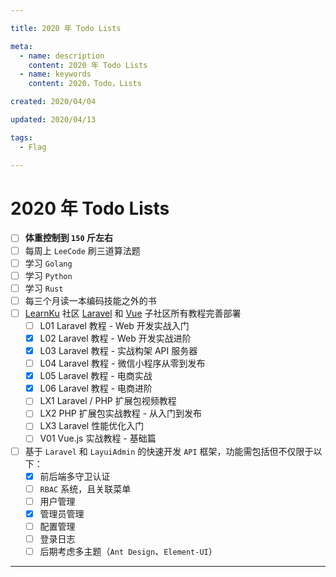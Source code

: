 ```yaml
---

title: 2020 年 Todo Lists

meta:
  - name: description
    content: 2020 年 Todo Lists
  - name: keywords
    content: 2020，Todo，Lists

created: 2020/04/04

updated: 2020/04/13

tags:
  - Flag

---
```


# 2020 年 Todo Lists

- [ ]  **体重控制到 `150` 斤左右**
- [ ]  每周上 `LeeCode` 刷三道算法题
- [ ]  学习 `Golang`
- [ ]  学习 `Python`
- [ ]  学习 `Rust`
- [ ]  每三个月读一本编码技能之外的书
- [ ]  [LearnKu](https://learnku.com/) 社区 [Laravel](https://learnku.com/laravel/courses) 和 [Vue](https://learnku.com/vuejs/courses) 子社区所有教程完善部署
    * [ ]  L01 Laravel 教程 - Web 开发实战入门
    * [x]  L02 Laravel 教程 - Web 开发实战进阶
    * [x]  L03 Laravel 教程 - 实战构架 API 服务器
    * [ ]  L04 Laravel 教程 - 微信小程序从零到发布
    * [x]  L05 Laravel 教程 - 电商实战
    * [x]  L06 Laravel 教程 - 电商进阶
    * [ ]  LX1 Laravel / PHP 扩展包视频教程
    * [ ]  LX2 PHP 扩展包实战教程 - 从入门到发布
    * [ ]  LX3 Laravel 性能优化入门
    * [ ]  V01 Vue.js 实战教程 - 基础篇
- [ ]  基于 `Laravel` 和 `LayuiAdmin` 的快速开发 `API` 框架，功能需包括但不仅限于以下：
    * [x]  前后端多守卫认证
    * [ ]  `RBAC` 系统，且关联菜单
    * [ ]  用户管理
    * [x]  管理员管理
    * [ ]  配置管理
    * [ ]  登录日志
    * [ ]  后期考虑多主题（`Ant Design`、`Element-UI`）

---

